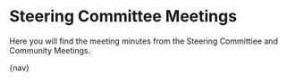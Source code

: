 # Steering Committee Meetings

Here you will find the meeting minutes from the Steering Committiee and
Community Meetings.

{nav}
